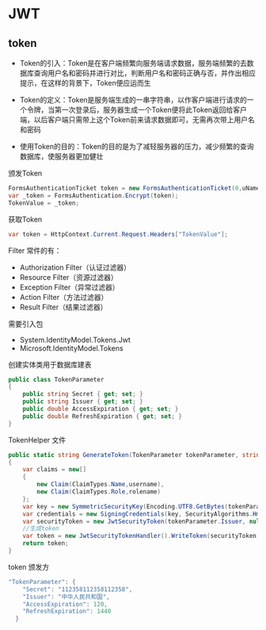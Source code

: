 # JWT

## token
+ Token的引入：Token是在客户端频繁向服务端请求数据，服务端频繁的去数据库查询用户名和密码并进行对比，判断用户名和密码正确与否，并作出相应提示，在这样的背景下，Token便应运而生

+ Token的定义：Token是服务端生成的一串字符串，以作客户端进行请求的一个令牌，当第一次登录后，服务器生成一个Token便将此Token返回给客户端，以后客户端只需带上这个Token前来请求数据即可，无需再次带上用户名和密码

+ 使用Token的目的：Token的目的是为了减轻服务器的压力，减少频繁的查询数据库，使服务器更加健壮

颁发Token
```cs
FormsAuthenticationTicket token = new FormsAuthenticationTicket(0,uName,DateTime.Now,DateTime.Now.AddHours(12),true,$"{UserName}&{PassWord}",FormsAuthentication.FormsCookiePath);
var _token = FormsAuthentication.Encrypt(token);
TokenValue = _token;
```

获取Token 
```cs
var token = HttpContext.Current.Request.Headers["TokenValue"];
```

Filter 常件的有：
+ Authorization Filter（认证过滤器）
+ Resource Filter（资源过滤器）
+ Exception Filter（异常过滤器）
+ Action Filter（方法过滤器）
+ Result Filter（结果过滤器）

需要引入包
+ System.IdentityModel.Tokens.Jwt 
+ Microsoft.IdentityModel.Tokens 

创建实体类用于数据库建表
```cs
public class TokenParameter
{
    public string Secret { get; set; }
    public string Issuer { get; set; }
    public double AccessExpiration { get; set; }
    public double RefreshExpiration { get; set; }
}
```

TokenHelper 文件
```cs
public static string GenerateToken(TokenParameter tokenParameter, string username, string rolename)
{
    var claims = new[]
    {
        new Claim(ClaimTypes.Name,username),
        new Claim(ClaimTypes.Role,rolename)
    };
    var key = new SymmetricSecurityKey(Encoding.UTF8.GetBytes(tokenParameter.Secret));
    var credentials = new SigningCredentials(key, SecurityAlgorithms.HmacSha256);
    var securityToken = new JwtSecurityToken(tokenParameter.Issuer, null, claims, expires: DateTime.UtcNow.AddMinutes(tokenParameter.AccessExpiration), signingCredentials: credentials);
    //生成token
    var token = new JwtSecurityTokenHandler().WriteToken(securityToken);
    return token;
}
```

token 颁发方
```cs
"TokenParameter": {
    "Secret": "112358112358112358",
    "Issuer": "中华人民共和国",
    "AccessExpiration": 120,
    "RefreshExpiration": 1440
  }
```
